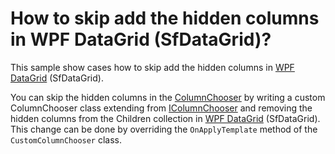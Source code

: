 # How to skip add the hidden columns in WPF DataGrid (SfDataGrid)?

This sample show cases how to skip add the hidden columns in [WPF DataGrid](https://www.syncfusion.com/wpf-controls/datagrid) (SfDataGrid).

You can skip the hidden columns in the [ColumnChooser](https://help.syncfusion.com/cr/wpf/Syncfusion.UI.Xaml.Grid.ColumnChooser.html) by writing a custom ColumnChooser class extending from [IColumnChooser](https://help.syncfusion.com/cr/wpf/Syncfusion.UI.Xaml.Grid.IColumnChooser.html) and removing the hidden columns from the Children collection in [WPF DataGrid](https://www.syncfusion.com/wpf-controls/datagrid) (SfDataGrid). This change can be done by overriding the `OnApplyTemplate` method of the `CustomColumnChooser` class.